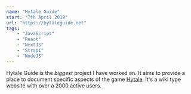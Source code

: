 ```yaml
---
name: "Hytale Guide"
start: "7th April 2019"
url: "https://hytaleguide.net"
tags:
    - "JavaScript"
    - "React"
    - "NextJS"
    - "Strapi"
    - "NodeJS"
---
```


Hytale Guide is the _biggest_ project I have worked on. It aims to provide a place to document specific aspects of the game [Hytale](https://hytale.com). It's a wiki type website with over a 2000 active users.
